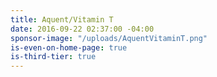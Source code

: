 ```yaml
---
title: Aquent/Vitamin T
date: 2016-09-22 02:37:00 -04:00
sponsor-image: "/uploads/AquentVitaminT.png"
is-even-on-home-page: true
is-third-tier: true
---
```



